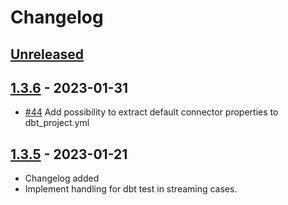 # Changelog

## [Unreleased]

## [1.3.6] - 2023-01-31

-   [#44](https://github.com/getindata/flink-dbt-adapter/issues/44) Add possibility to extract default connector properties to dbt_project.yml

## [1.3.5] - 2023-01-21

-   Changelog added
-   Implement handling for dbt test in streaming cases.

[Unreleased]: https://github.com/getindata/flink-dbt-adapter/compare/1.3.6...HEAD

[1.3.6]: https://github.com/getindata/flink-dbt-adapter/compare/1.3.5...1.3.6

[1.3.5]: https://github.com/getindata/flink-dbt-adapter/compare/ddca7b02225a4ecc774e36e3e002fb74544b28f3...1.3.5
